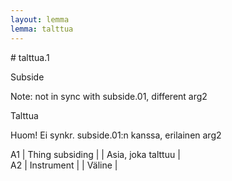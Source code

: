 ```yaml
---
layout: lemma
lemma: talttua
---
```


<div class="sense">
# <span class="sensename">talttua.1</span>

<span class="description">Subside</span>

Note: not in sync with subside.01, different arg2

<span class="description">Talttua</span>

Huom! Ei synkr. subside.01:n kanssa, erilainen arg2

A1 | Thing subsiding |   | Asia, joka talttuu |  
A2 | Instrument |   | Väline |  

</div>

